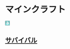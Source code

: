# マインクラフト

<html>
	<body>
		<img src="A301821D-EDD4-4194-96DB-E244DD3B5B57.gif" alt="">
		<a href="/surviviurl/"><h2>サバイバル</h2></a>
	</body>
</html>
		
